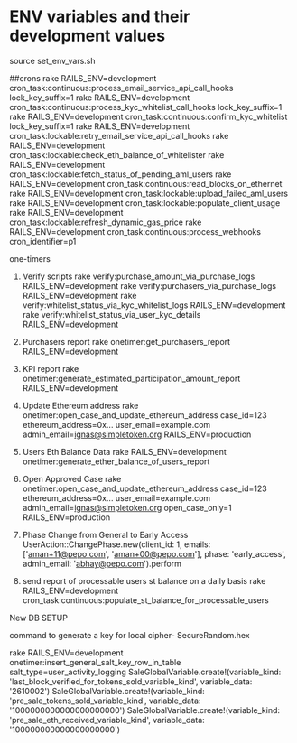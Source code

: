 # ENV variables and their development values
source set_env_vars.sh

##crons
rake RAILS_ENV=development cron_task:continuous:process_email_service_api_call_hooks lock_key_suffix=1
rake RAILS_ENV=development cron_task:continuous:process_kyc_whitelist_call_hooks lock_key_suffix=1
rake RAILS_ENV=development cron_task:continuous:confirm_kyc_whitelist lock_key_suffix=1
rake RAILS_ENV=development cron_task:lockable:retry_email_service_api_call_hooks
rake RAILS_ENV=development cron_task:lockable:check_eth_balance_of_whitelister
rake RAILS_ENV=development cron_task:lockable:fetch_status_of_pending_aml_users
rake RAILS_ENV=development cron_task:continuous:read_blocks_on_ethernet
rake RAILS_ENV=development cron_task:lockable:upload_failed_aml_users
rake RAILS_ENV=development cron_task:lockable:populate_client_usage
rake RAILS_ENV=development cron_task:lockable:refresh_dynamic_gas_price
rake RAILS_ENV=development cron_task:continuous:process_webhooks cron_identifier=p1

one-timers
1. Verify scripts
rake verify:purchase_amount_via_purchase_logs RAILS_ENV=development
rake verify:purchasers_via_purchase_logs RAILS_ENV=development
rake verify:whitelist_status_via_kyc_whitelist_logs RAILS_ENV=development
rake verify:whitelist_status_via_user_kyc_details RAILS_ENV=development

2. Purchasers report
rake onetimer:get_purchasers_report RAILS_ENV=development

3. KPI report
rake onetimer:generate_estimated_participation_amount_report RAILS_ENV=development

4. Update Ethereum address
rake onetimer:open_case_and_update_ethereum_address case_id=123 ethereum_address=0x... user_email=example.com admin_email=ignas@simpletoken.org RAILS_ENV=production

5. Users Eth Balance Data
rake RAILS_ENV=development onetimer:generate_ether_balance_of_users_report

6. Open Approved Case
rake onetimer:open_case_and_update_ethereum_address case_id=123 ethereum_address=0x... user_email=example.com admin_email=ignas@simpletoken.org open_case_only=1 RAILS_ENV=production

7. Phase Change from General to Early Access
UserAction::ChangePhase.new(client_id: 1, emails: ['aman+11@pepo.com', 'aman+00@pepo.com'], phase: 'early_access', admin_email: 'abhay@pepo.com').perform

8. send report of processable users st balance on a daily basis
rake RAILS_ENV=development cron_task:continuous:populate_st_balance_for_processable_users




New DB SETUP

command to generate a key for local cipher- SecureRandom.hex

rake RAILS_ENV=development onetimer:insert_general_salt_key_row_in_table salt_type=user_activity_logging
SaleGlobalVariable.create!(variable_kind: 'last_block_verified_for_tokens_sold_variable_kind', variable_data: '2610002')
SaleGlobalVariable.create!(variable_kind: 'pre_sale_tokens_sold_variable_kind', variable_data: '1000000000000000000000')
SaleGlobalVariable.create!(variable_kind: 'pre_sale_eth_received_variable_kind', variable_data: '100000000000000000000')  
    
